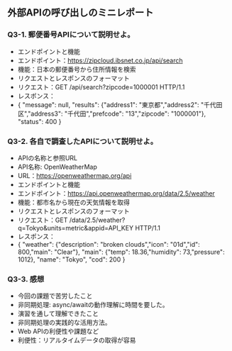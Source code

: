 ## 外部APIの呼び出しのミニレポート
### Q3-1. 郵便番号APIについて説明せよ。
* エンドポイントと機能
* エンドポイント：https://zipcloud.ibsnet.co.jp/api/search
* 機能：日本の郵便番号から住所情報を検索
* リクエストとレスポンスのフォーマット
* リクエスト：GET /api/search?zipcode=1000001 HTTP/1.1
* レスポンス：
* {
  "message": null,
  "results": {"address1": "東京都","address2": "千代田区","address3": "千代田","prefcode": "13","zipcode": "1000001"},
  "status": 400
}
### Q3-2. 各自で調査したAPIについて説明せよ。
* APIの名称と参照URL
* API名称: OpenWeatherMap
* URL：https://openweathermap.org/api
* エンドポイントと機能
* エンドポイント：https://api.openweathermap.org/data/2.5/weather
* 機能：都市名から現在の天気情報を取得
* リクエストとレスポンスのフォーマット
* リクエスト：GET /data/2.5/weather?q=Tokyo&units=metric&appid=API_KEY HTTP/1.1
* レスポンス：
* {
  "weather": {"description": "broken clouds","icon": "01d","id": 800,"main": "Clear"},
  "main": {"temp": 18.36,"humidity": 73,"pressure": 1012},
  "name": "Tokyo",
  "cod": 200
}
### Q3-3. 感想
* 今回の課題で苦労したこと
* 非同期処理: async/awaitの動作理解に時間を要した。
* 演習を通して理解できたこと
* 非同期処理の実践的な活用方法。
* Web APIの利便性や課題など
* 利便性：リアルタイムデータの取得が容易
